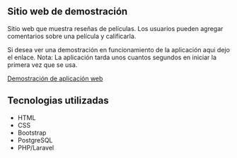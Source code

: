 ## Sitio web de demostración

Sitio web que muestra reseñas de películas. Los usuarios pueden agregar comentarios sobre una película y calificarla.

Si desea ver una demostración en funcionamiento de la aplicación aqui dejo el enlace.
Nota: La aplicación tarda unos cuantos segundos en iniciar la primera vez que se usa.

<a href="http://peliculas-5621.herokuapp.com/">Demostración de aplicación web</a>

## Tecnologias utilizadas

<ul>
    <li>HTML</li>
    <li>CSS</li>
    <li>Bootstrap</li>
    <li>PostgreSQL</li>
    <li>PHP/Laravel</li>
</ul>
